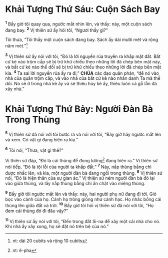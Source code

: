 # Khải Tượng Thứ Sáu: Cuộn Sách Bay
<sup><b>1</b></sup> Bấy giờ tôi quay qua, ngước mắt nhìn lên, và thấy: này, một cuộn sách đang bay. <sup><b>2</b></sup> Vị thiên sứ ấy hỏi tôi, “Ngươi thấy gì?”

Tôi thưa, “Tôi thấy một cuộn sách đang bay. Sách ấy dài mười mét và rộng năm mét.”[^1-0f5f0ab3-84da-4987-aa5e-73d0ae36cde9]

<sup><b>3</b></sup> Vị thiên sứ ấy nói với tôi, “Đó là lời nguyền rủa truyền ra khắp mặt đất. Bất cứ kẻ nào trộm cắp sẽ bị trừ khử chiếu theo những lời đã chép bên mặt này, và bất cứ kẻ nào thề dối sẽ bị trừ khử chiếu theo những lời đã chép bên mặt kia. <sup><b>4</b></sup> Ta sai lời nguyền rủa ấy ra đi,” **CHÚA** các đạo quân phán, “để nó vào nhà của quân trộm cắp, và vào nhà của bất cứ kẻ nào nhân danh Ta mà thề dối. Nó sẽ ở trong nhà kẻ ấy và sẽ thiêu hủy kẻ ấy, thiêu luôn cả gỗ lẫn đá xây nhà.”

# Khải Tượng Thứ Bảy: Người Đàn Bà Trong Thùng
<sup><b>5</b></sup> Vị thiên sứ đã nói với tôi bước ra và nói với tôi, “Bây giờ hãy ngước mắt lên và xem. Có vật gì đang hiện ra kìa.”

<sup><b>6</b></sup> Tôi nói, “Thưa, vật gì thế?”

Vị thiên sứ đáp, “Đó là cái thùng để đong lường[^2-0f5f0ab3-84da-4987-aa5e-73d0ae36cde9] đang hiện ra.” Vị thiên sứ nói tiếp, “Đó là tội lỗi của người ta khắp đất.” <sup><b>7</b></sup> Này, nắp thùng bằng chì được nhấc lên, và kìa, một người đàn bà đang ngồi trong thùng. <sup><b>8</b></sup> Vị thiên sứ nói, “Đó là hiện thân của sự gian ác.” Vị thiên sứ ném người đàn bà đó lại vào giữa thùng, và lấy nắp thùng bằng chì ấn chặt vào miệng thùng.

<sup><b>9</b></sup> Bấy giờ tôi ngước mắt lên và thấy: này, hai người phụ nữ đang đi tới. Gió bọc vào cánh của họ. Cánh họ trông giống như cánh hạc. Họ nhấc bổng cái thùng lên giữa đất và trời. <sup><b>10</b></sup> Bấy giờ tôi hỏi vị thiên sứ đã nói với tôi, “Họ đem cái thùng đó đi đâu vậy?”

<sup><b>11</b></sup> Vị thiên sứ ấy nói với tôi, “Đến trong đất Si-na để xây một cái nhà cho nó. Khi nhà ấy xây xong, họ sẽ đặt nó trên bệ của nó.”

[^1-0f5f0ab3-84da-4987-aa5e-73d0ae36cde9]: nt: dài 20 cubits và rộng 10 cubits
[^2-0f5f0ab3-84da-4987-aa5e-73d0ae36cde9]: nt: ê-pha